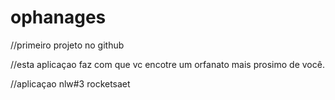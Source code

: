 # ophanages

//primeiro projeto no github

//esta aplicaçao faz com que vc encotre um orfanato mais prosimo de você.



//aplicaçao nlw#3 rocketsaet
 

